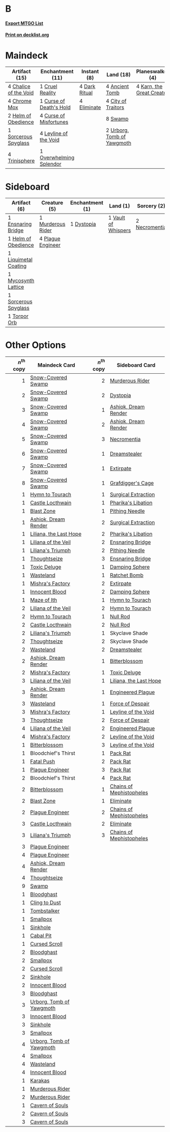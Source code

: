 # B

#### [Export MTGO List](../collection/B/B.txt)
#### [Print on decklist.org](http://decklist.org/?deckmain=4%09Ancient%20Tomb%0A4%09Chalice%20of%20the%20Void%0A4%09Chrome%20Mox%0A4%09City%20of%20Traitors%0A1%09Cruel%20Reality%0A1%09Curse%20of%20Death's%20Hold%0A4%09Curse%20of%20Misfortunes%0A4%09Dark%20Ritual%0A4%09Eliminate%0A2%09Helm%20of%20Obedience%0A4%09Karn,%20the%20Great%20Creator%0A4%09Leyline%20of%20the%20Void%0A1%09Overwhelming%20Splendor%0A4%09Pelakka%20Predation%0A1%09Sorcerous%20Spyglass%0A8%09Swamp%0A4%09Trinisphere%0A2%09Urborg,%20Tomb%20of%20Yawgmoth&deckside=1%09Dystopia%0A1%09Ensnaring%20Bridge%0A1%09Helm%20of%20Obedience%0A1%09Liquimetal%20Coating%0A1%09Murderous%20Rider%0A1%09Mycosynth%20Lattice%0A2%09Necromentia%0A4%09Plague%20Engineer%0A1%09Sorcerous%20Spyglass%0A1%09Torpor%20Orb%0A1%09Vault%20of%20Whispers)
# Maindeck

|                                         Artifact (15)                                          |                                         Enchantment (11)                                         |                                     Instant (8)                                      |                                              Land (18)                                              |                                          Planeswalker (4)                                          |    Unknown (4)    |
|------------------------------------------------------------------------------------------------|--------------------------------------------------------------------------------------------------|--------------------------------------------------------------------------------------|-----------------------------------------------------------------------------------------------------|----------------------------------------------------------------------------------------------------|-------------------|
|4 [Chalice of the Void](http://gatherer.wizards.com/Pages/Card/Details.aspx?multiverseid=442211)|1 [Cruel Reality](http://gatherer.wizards.com/Pages/Card/Details.aspx?multiverseid=426786)        |4 [Dark Ritual](http://gatherer.wizards.com/Pages/Card/Details.aspx?multiverseid=651) |4 [Ancient Tomb](http://gatherer.wizards.com/Pages/Card/Details.aspx?multiverseid=409567)            |4 [Karn, the Great Creator](http://gatherer.wizards.com/Pages/Card/Details.aspx?multiverseid=460928)|4 Pelakka Predation|
|4 [Chrome Mox](http://gatherer.wizards.com/Pages/Card/Details.aspx?multiverseid=413761)         |1 [Curse of Death's Hold](http://gatherer.wizards.com/Pages/Card/Details.aspx?multiverseid=227075)|4 [Eliminate](http://gatherer.wizards.com/Pages/Card/Details.aspx?multiverseid=485420)|4 [City of Traitors](http://gatherer.wizards.com/Pages/Card/Details.aspx?multiverseid=6168)          |                                                                                                    |                   |
|2 [Helm of Obedience](http://gatherer.wizards.com/Pages/Card/Details.aspx?multiverseid=3047)    |4 [Curse of Misfortunes](http://gatherer.wizards.com/Pages/Card/Details.aspx?multiverseid=262874) |                                                                                      |8 [Swamp](http://gatherer.wizards.com/Pages/Card/Details.aspx?multiverseid=439858)                   |                                                                                                    |                   |
|1 [Sorcerous Spyglass](http://gatherer.wizards.com/Pages/Card/Details.aspx?multiverseid=435407) |4 [Leyline of the Void](http://gatherer.wizards.com/Pages/Card/Details.aspx?multiverseid=107682)  |                                                                                      |2 [Urborg, Tomb of Yawgmoth](http://gatherer.wizards.com/Pages/Card/Details.aspx?multiverseid=383425)|                                                                                                    |                   |
|4 [Trinisphere](http://gatherer.wizards.com/Pages/Card/Details.aspx?multiverseid=43545)         |1 [Overwhelming Splendor](http://gatherer.wizards.com/Pages/Card/Details.aspx?multiverseid=430708)|                                                                                      |                                                                                                     |                                                                                                    |                   |


# Sideboard

|                                         Artifact (6)                                          |                                        Creature (5)                                        |                                  Enchantment (1)                                  |                                           Land (1)                                           |                                      Sorcery (2)                                       |
|-----------------------------------------------------------------------------------------------|--------------------------------------------------------------------------------------------|-----------------------------------------------------------------------------------|----------------------------------------------------------------------------------------------|----------------------------------------------------------------------------------------|
|1 [Ensnaring Bridge](http://gatherer.wizards.com/Pages/Card/Details.aspx?multiverseid=15866)   |1 [Murderous Rider](http://gatherer.wizards.com/Pages/Card/Details.aspx?multiverseid=473059)|1 [Dystopia](http://gatherer.wizards.com/Pages/Card/Details.aspx?multiverseid=3071)|1 [Vault of Whispers](http://gatherer.wizards.com/Pages/Card/Details.aspx?multiverseid=205313)|2 [Necromentia](http://gatherer.wizards.com/Pages/Card/Details.aspx?multiverseid=485439)|
|1 [Helm of Obedience](http://gatherer.wizards.com/Pages/Card/Details.aspx?multiverseid=3047)   |4 [Plague Engineer](http://gatherer.wizards.com/Pages/Card/Details.aspx?multiverseid=464049)|                                                                                   |                                                                                              |                                                                                        |
|1 [Liquimetal Coating](http://gatherer.wizards.com/Pages/Card/Details.aspx?multiverseid=389578)|                                                                                            |                                                                                   |                                                                                              |                                                                                        |
|1 [Mycosynth Lattice](http://gatherer.wizards.com/Pages/Card/Details.aspx?multiverseid=446209) |                                                                                            |                                                                                   |                                                                                              |                                                                                        |
|1 [Sorcerous Spyglass](http://gatherer.wizards.com/Pages/Card/Details.aspx?multiverseid=435407)|                                                                                            |                                                                                   |                                                                                              |                                                                                        |
|1 [Torpor Orb](http://gatherer.wizards.com/Pages/Card/Details.aspx?multiverseid=233069)        |                                                                                            |                                                                                   |                                                                                              |                                                                                        |


# Other Options

|*n*<sup>th</sup> copy|                                           Maindeck Card                                           |*n*<sup>th</sup> copy|                                         Sideboard Card                                          |
|--------------------:|---------------------------------------------------------------------------------------------------|--------------------:|-------------------------------------------------------------------------------------------------|
|                    1|[Snow-Covered Swamp](http://gatherer.wizards.com/Pages/Card/Details.aspx?multiverseid=121256)      |                    2|[Murderous Rider](http://gatherer.wizards.com/Pages/Card/Details.aspx?multiverseid=473059)       |
|                    2|[Snow-Covered Swamp](http://gatherer.wizards.com/Pages/Card/Details.aspx?multiverseid=121256)      |                    2|[Dystopia](http://gatherer.wizards.com/Pages/Card/Details.aspx?multiverseid=3071)                |
|                    3|[Snow-Covered Swamp](http://gatherer.wizards.com/Pages/Card/Details.aspx?multiverseid=121256)      |                    1|[Ashiok, Dream Render](http://gatherer.wizards.com/Pages/Card/Details.aspx?multiverseid=461155)  |
|                    4|[Snow-Covered Swamp](http://gatherer.wizards.com/Pages/Card/Details.aspx?multiverseid=121256)      |                    2|[Ashiok, Dream Render](http://gatherer.wizards.com/Pages/Card/Details.aspx?multiverseid=461155)  |
|                    5|[Snow-Covered Swamp](http://gatherer.wizards.com/Pages/Card/Details.aspx?multiverseid=121256)      |                    3|[Necromentia](http://gatherer.wizards.com/Pages/Card/Details.aspx?multiverseid=485439)           |
|                    6|[Snow-Covered Swamp](http://gatherer.wizards.com/Pages/Card/Details.aspx?multiverseid=121256)      |                    1|[Dreamstealer](http://gatherer.wizards.com/Pages/Card/Details.aspx?multiverseid=430752)          |
|                    7|[Snow-Covered Swamp](http://gatherer.wizards.com/Pages/Card/Details.aspx?multiverseid=121256)      |                    1|[Extirpate](http://gatherer.wizards.com/Pages/Card/Details.aspx?multiverseid=370384)             |
|                    8|[Snow-Covered Swamp](http://gatherer.wizards.com/Pages/Card/Details.aspx?multiverseid=121256)      |                    1|[Grafdigger's Cage](http://gatherer.wizards.com/Pages/Card/Details.aspx?multiverseid=278452)     |
|                    1|[Hymn to Tourach](http://gatherer.wizards.com/Pages/Card/Details.aspx?multiverseid=413634)         |                    1|[Surgical Extraction](http://gatherer.wizards.com/Pages/Card/Details.aspx?multiverseid=397706)   |
|                    1|[Castle Locthwain](http://gatherer.wizards.com/Pages/Card/Details.aspx?multiverseid=473203)        |                    1|[Pharika's Libation](http://gatherer.wizards.com/Pages/Card/Details.aspx?multiverseid=476362)    |
|                    1|[Blast Zone](http://gatherer.wizards.com/Pages/Card/Details.aspx?multiverseid=461171)              |                    1|[Pithing Needle](http://gatherer.wizards.com/Pages/Card/Details.aspx?multiverseid=129526)        |
|                    1|[Ashiok, Dream Render](http://gatherer.wizards.com/Pages/Card/Details.aspx?multiverseid=461155)    |                    2|[Surgical Extraction](http://gatherer.wizards.com/Pages/Card/Details.aspx?multiverseid=397706)   |
|                    1|[Liliana, the Last Hope](http://gatherer.wizards.com/Pages/Card/Details.aspx?multiverseid=414388)  |                    2|[Pharika's Libation](http://gatherer.wizards.com/Pages/Card/Details.aspx?multiverseid=476362)    |
|                    1|[Liliana of the Veil](http://gatherer.wizards.com/Pages/Card/Details.aspx?multiverseid=235597)     |                    2|[Ensnaring Bridge](http://gatherer.wizards.com/Pages/Card/Details.aspx?multiverseid=15866)       |
|                    1|[Liliana's Triumph](http://gatherer.wizards.com/Pages/Card/Details.aspx?multiverseid=461025)       |                    2|[Pithing Needle](http://gatherer.wizards.com/Pages/Card/Details.aspx?multiverseid=129526)        |
|                    1|[Thoughtseize](http://gatherer.wizards.com/Pages/Card/Details.aspx?multiverseid=438676)            |                    3|[Ensnaring Bridge](http://gatherer.wizards.com/Pages/Card/Details.aspx?multiverseid=15866)       |
|                    1|[Toxic Deluge](http://gatherer.wizards.com/Pages/Card/Details.aspx?multiverseid=376559)            |                    1|[Damping Sphere](http://gatherer.wizards.com/Pages/Card/Details.aspx?multiverseid=443101)        |
|                    1|[Wasteland](http://gatherer.wizards.com/Pages/Card/Details.aspx?multiverseid=413790)               |                    1|[Ratchet Bomb](http://gatherer.wizards.com/Pages/Card/Details.aspx?multiverseid=370623)          |
|                    1|[Mishra's Factory](http://gatherer.wizards.com/Pages/Card/Details.aspx?multiverseid=2387)          |                    2|[Extirpate](http://gatherer.wizards.com/Pages/Card/Details.aspx?multiverseid=370384)             |
|                    1|[Innocent Blood](http://gatherer.wizards.com/Pages/Card/Details.aspx?multiverseid=417477)          |                    2|[Damping Sphere](http://gatherer.wizards.com/Pages/Card/Details.aspx?multiverseid=443101)        |
|                    1|[Maze of Ith](http://gatherer.wizards.com/Pages/Card/Details.aspx?multiverseid=1824)               |                    1|[Hymn to Tourach](http://gatherer.wizards.com/Pages/Card/Details.aspx?multiverseid=413634)       |
|                    2|[Liliana of the Veil](http://gatherer.wizards.com/Pages/Card/Details.aspx?multiverseid=235597)     |                    2|[Hymn to Tourach](http://gatherer.wizards.com/Pages/Card/Details.aspx?multiverseid=413634)       |
|                    2|[Hymn to Tourach](http://gatherer.wizards.com/Pages/Card/Details.aspx?multiverseid=413634)         |                    1|[Null Rod](http://gatherer.wizards.com/Pages/Card/Details.aspx?multiverseid=383034)              |
|                    2|[Castle Locthwain](http://gatherer.wizards.com/Pages/Card/Details.aspx?multiverseid=473203)        |                    2|[Null Rod](http://gatherer.wizards.com/Pages/Card/Details.aspx?multiverseid=383034)              |
|                    2|[Liliana's Triumph](http://gatherer.wizards.com/Pages/Card/Details.aspx?multiverseid=461025)       |                    1|Skyclave Shade                                                                                   |
|                    2|[Thoughtseize](http://gatherer.wizards.com/Pages/Card/Details.aspx?multiverseid=438676)            |                    2|Skyclave Shade                                                                                   |
|                    2|[Wasteland](http://gatherer.wizards.com/Pages/Card/Details.aspx?multiverseid=413790)               |                    2|[Dreamstealer](http://gatherer.wizards.com/Pages/Card/Details.aspx?multiverseid=430752)          |
|                    2|[Ashiok, Dream Render](http://gatherer.wizards.com/Pages/Card/Details.aspx?multiverseid=461155)    |                    1|[Bitterblossom](http://gatherer.wizards.com/Pages/Card/Details.aspx?multiverseid=397701)         |
|                    2|[Mishra's Factory](http://gatherer.wizards.com/Pages/Card/Details.aspx?multiverseid=2387)          |                    1|[Toxic Deluge](http://gatherer.wizards.com/Pages/Card/Details.aspx?multiverseid=376559)          |
|                    3|[Liliana of the Veil](http://gatherer.wizards.com/Pages/Card/Details.aspx?multiverseid=235597)     |                    1|[Liliana, the Last Hope](http://gatherer.wizards.com/Pages/Card/Details.aspx?multiverseid=414388)|
|                    3|[Ashiok, Dream Render](http://gatherer.wizards.com/Pages/Card/Details.aspx?multiverseid=461155)    |                    1|[Engineered Plague](http://gatherer.wizards.com/Pages/Card/Details.aspx?multiverseid=13097)      |
|                    3|[Wasteland](http://gatherer.wizards.com/Pages/Card/Details.aspx?multiverseid=413790)               |                    1|[Force of Despair](http://gatherer.wizards.com/Pages/Card/Details.aspx?multiverseid=464041)      |
|                    3|[Mishra's Factory](http://gatherer.wizards.com/Pages/Card/Details.aspx?multiverseid=2387)          |                    1|[Leyline of the Void](http://gatherer.wizards.com/Pages/Card/Details.aspx?multiverseid=107682)   |
|                    3|[Thoughtseize](http://gatherer.wizards.com/Pages/Card/Details.aspx?multiverseid=438676)            |                    2|[Force of Despair](http://gatherer.wizards.com/Pages/Card/Details.aspx?multiverseid=464041)      |
|                    4|[Liliana of the Veil](http://gatherer.wizards.com/Pages/Card/Details.aspx?multiverseid=235597)     |                    2|[Engineered Plague](http://gatherer.wizards.com/Pages/Card/Details.aspx?multiverseid=13097)      |
|                    4|[Mishra's Factory](http://gatherer.wizards.com/Pages/Card/Details.aspx?multiverseid=2387)          |                    2|[Leyline of the Void](http://gatherer.wizards.com/Pages/Card/Details.aspx?multiverseid=107682)   |
|                    1|[Bitterblossom](http://gatherer.wizards.com/Pages/Card/Details.aspx?multiverseid=397701)           |                    3|[Leyline of the Void](http://gatherer.wizards.com/Pages/Card/Details.aspx?multiverseid=107682)   |
|                    1|Bloodchief's Thirst                                                                                |                    1|[Pack Rat](http://gatherer.wizards.com/Pages/Card/Details.aspx?multiverseid=253624)              |
|                    1|[Fatal Push](http://gatherer.wizards.com/Pages/Card/Details.aspx?multiverseid=423724)              |                    2|[Pack Rat](http://gatherer.wizards.com/Pages/Card/Details.aspx?multiverseid=253624)              |
|                    1|[Plague Engineer](http://gatherer.wizards.com/Pages/Card/Details.aspx?multiverseid=464049)         |                    3|[Pack Rat](http://gatherer.wizards.com/Pages/Card/Details.aspx?multiverseid=253624)              |
|                    2|Bloodchief's Thirst                                                                                |                    4|[Pack Rat](http://gatherer.wizards.com/Pages/Card/Details.aspx?multiverseid=253624)              |
|                    2|[Bitterblossom](http://gatherer.wizards.com/Pages/Card/Details.aspx?multiverseid=397701)           |                    1|[Chains of Mephistopheles](http://gatherer.wizards.com/Pages/Card/Details.aspx?multiverseid=1431)|
|                    2|[Blast Zone](http://gatherer.wizards.com/Pages/Card/Details.aspx?multiverseid=461171)              |                    1|[Eliminate](http://gatherer.wizards.com/Pages/Card/Details.aspx?multiverseid=485420)             |
|                    2|[Plague Engineer](http://gatherer.wizards.com/Pages/Card/Details.aspx?multiverseid=464049)         |                    2|[Chains of Mephistopheles](http://gatherer.wizards.com/Pages/Card/Details.aspx?multiverseid=1431)|
|                    3|[Castle Locthwain](http://gatherer.wizards.com/Pages/Card/Details.aspx?multiverseid=473203)        |                    2|[Eliminate](http://gatherer.wizards.com/Pages/Card/Details.aspx?multiverseid=485420)             |
|                    3|[Liliana's Triumph](http://gatherer.wizards.com/Pages/Card/Details.aspx?multiverseid=461025)       |                    3|[Chains of Mephistopheles](http://gatherer.wizards.com/Pages/Card/Details.aspx?multiverseid=1431)|
|                    3|[Plague Engineer](http://gatherer.wizards.com/Pages/Card/Details.aspx?multiverseid=464049)         |                     |                                                                                                 |
|                    4|[Plague Engineer](http://gatherer.wizards.com/Pages/Card/Details.aspx?multiverseid=464049)         |                     |                                                                                                 |
|                    4|[Ashiok, Dream Render](http://gatherer.wizards.com/Pages/Card/Details.aspx?multiverseid=461155)    |                     |                                                                                                 |
|                    4|[Thoughtseize](http://gatherer.wizards.com/Pages/Card/Details.aspx?multiverseid=438676)            |                     |                                                                                                 |
|                    9|[Swamp](http://gatherer.wizards.com/Pages/Card/Details.aspx?multiverseid=439858)                   |                     |                                                                                                 |
|                    1|[Bloodghast](http://gatherer.wizards.com/Pages/Card/Details.aspx?multiverseid=438648)              |                     |                                                                                                 |
|                    1|[Cling to Dust](http://gatherer.wizards.com/Pages/Card/Details.aspx?multiverseid=476338)           |                     |                                                                                                 |
|                    1|[Tombstalker](http://gatherer.wizards.com/Pages/Card/Details.aspx?multiverseid=136041)             |                     |                                                                                                 |
|                    1|[Smallpox](http://gatherer.wizards.com/Pages/Card/Details.aspx?multiverseid=382367)                |                     |                                                                                                 |
|                    1|[Sinkhole](http://gatherer.wizards.com/Pages/Card/Details.aspx?multiverseid=682)                   |                     |                                                                                                 |
|                    1|[Cabal Pit](http://gatherer.wizards.com/Pages/Card/Details.aspx?multiverseid=29904)                |                     |                                                                                                 |
|                    1|[Cursed Scroll](http://gatherer.wizards.com/Pages/Card/Details.aspx?multiverseid=4601)             |                     |                                                                                                 |
|                    2|[Bloodghast](http://gatherer.wizards.com/Pages/Card/Details.aspx?multiverseid=438648)              |                     |                                                                                                 |
|                    2|[Smallpox](http://gatherer.wizards.com/Pages/Card/Details.aspx?multiverseid=382367)                |                     |                                                                                                 |
|                    2|[Cursed Scroll](http://gatherer.wizards.com/Pages/Card/Details.aspx?multiverseid=4601)             |                     |                                                                                                 |
|                    2|[Sinkhole](http://gatherer.wizards.com/Pages/Card/Details.aspx?multiverseid=682)                   |                     |                                                                                                 |
|                    2|[Innocent Blood](http://gatherer.wizards.com/Pages/Card/Details.aspx?multiverseid=417477)          |                     |                                                                                                 |
|                    3|[Bloodghast](http://gatherer.wizards.com/Pages/Card/Details.aspx?multiverseid=438648)              |                     |                                                                                                 |
|                    3|[Urborg, Tomb of Yawgmoth](http://gatherer.wizards.com/Pages/Card/Details.aspx?multiverseid=383425)|                     |                                                                                                 |
|                    3|[Innocent Blood](http://gatherer.wizards.com/Pages/Card/Details.aspx?multiverseid=417477)          |                     |                                                                                                 |
|                    3|[Sinkhole](http://gatherer.wizards.com/Pages/Card/Details.aspx?multiverseid=682)                   |                     |                                                                                                 |
|                    3|[Smallpox](http://gatherer.wizards.com/Pages/Card/Details.aspx?multiverseid=382367)                |                     |                                                                                                 |
|                    4|[Urborg, Tomb of Yawgmoth](http://gatherer.wizards.com/Pages/Card/Details.aspx?multiverseid=383425)|                     |                                                                                                 |
|                    4|[Smallpox](http://gatherer.wizards.com/Pages/Card/Details.aspx?multiverseid=382367)                |                     |                                                                                                 |
|                    4|[Wasteland](http://gatherer.wizards.com/Pages/Card/Details.aspx?multiverseid=413790)               |                     |                                                                                                 |
|                    4|[Innocent Blood](http://gatherer.wizards.com/Pages/Card/Details.aspx?multiverseid=417477)          |                     |                                                                                                 |
|                    1|[Karakas](http://gatherer.wizards.com/Pages/Card/Details.aspx?multiverseid=413782)                 |                     |                                                                                                 |
|                    1|[Murderous Rider](http://gatherer.wizards.com/Pages/Card/Details.aspx?multiverseid=473059)         |                     |                                                                                                 |
|                    2|[Murderous Rider](http://gatherer.wizards.com/Pages/Card/Details.aspx?multiverseid=473059)         |                     |                                                                                                 |
|                    1|[Cavern of Souls](http://gatherer.wizards.com/Pages/Card/Details.aspx?multiverseid=278058)         |                     |                                                                                                 |
|                    2|[Cavern of Souls](http://gatherer.wizards.com/Pages/Card/Details.aspx?multiverseid=278058)         |                     |                                                                                                 |
|                    3|[Cavern of Souls](http://gatherer.wizards.com/Pages/Card/Details.aspx?multiverseid=278058)         |                     |                                                                                                 |

